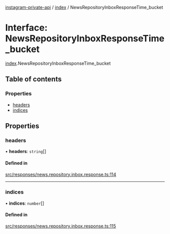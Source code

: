 [instagram-private-api](../../README.md) / [index](../../modules/index.md) / NewsRepositoryInboxResponseTime_bucket

# Interface: NewsRepositoryInboxResponseTime\_bucket

[index](../../modules/index.md).NewsRepositoryInboxResponseTime_bucket

## Table of contents

### Properties

- [headers](NewsRepositoryInboxResponseTime_bucket.md#headers)
- [indices](NewsRepositoryInboxResponseTime_bucket.md#indices)

## Properties

### headers

• **headers**: `string`[]

#### Defined in

[src/responses/news.repository.inbox.response.ts:114](https://github.com/Nerixyz/instagram-private-api/blob/0e0721c/src/responses/news.repository.inbox.response.ts#L114)

___

### indices

• **indices**: `number`[]

#### Defined in

[src/responses/news.repository.inbox.response.ts:115](https://github.com/Nerixyz/instagram-private-api/blob/0e0721c/src/responses/news.repository.inbox.response.ts#L115)
